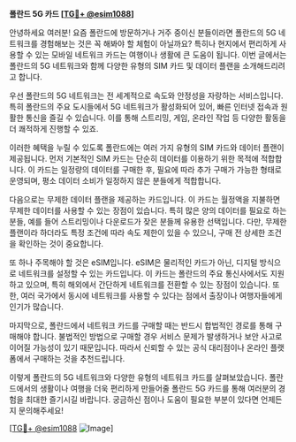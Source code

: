 **폴란드 5G 카드 [[TG💪+ @esim1088](https://t.me/s/esim1088)]**

안녕하세요 여러분! 요즘 폴란드에 방문하거나 거주 중이신 분들이라면 폴란드의 5G 네트워크를 경험해보는 것은 꼭 해봐야 할 체험이 아닐까요? 특히나 현지에서 편리하게 사용할 수 있는 모바일 네트워크 카드는 여행이나 생활에 큰 도움이 됩니다. 이번 글에서는 폴란드의 5G 네트워크와 함께 다양한 유형의 SIM 카드 및 데이터 플랜을 소개해드리려고 합니다.

우선 폴란드의 5G 네트워크는 전 세계적으로 속도와 안정성을 자랑하는 서비스입니다. 특히 폴란드의 주요 도시들에서 5G 네트워크가 활성화되어 있어, 빠른 인터넷 접속과 원활한 통신을 즐길 수 있습니다. 이를 통해 스트리밍, 게임, 온라인 작업 등 다양한 활동을 더 쾌적하게 진행할 수 있죠.

이러한 혜택을 누릴 수 있도록 폴란드에는 여러 가지 유형의 SIM 카드와 데이터 플랜이 제공됩니다. 먼저 기본적인 SIM 카드는 단순히 데이터를 이용하기 위한 목적에 적합합니다. 이 카드는 일정량의 데이터를 구매한 후, 필요에 따라 추가 구매가 가능한 형태로 운영되며, 평소 데이터 소비가 일정하지 않은 분들에게 적합합니다.

다음으로는 무제한 데이터 플랜을 제공하는 카드입니다. 이 카드는 월정액을 지불하면 무제한 데이터를 사용할 수 있는 장점이 있습니다. 특히 많은 양의 데이터를 필요로 하는 분들, 예를 들어 스트리밍이나 다운로드가 잦은 분들께 유용한 선택입니다. 다만, 무제한 플랜이라 하더라도 특정 조건에 따라 속도 제한이 있을 수 있으니, 구매 전 상세한 조건을 확인하는 것이 중요합니다.

또 하나 주목해야 할 것은 eSIM입니다. eSIM은 물리적인 카드가 아닌, 디지털 방식으로 네트워크를 설정할 수 있는 카드입니다. 이 카드는 폴란드의 주요 통신사에서도 지원하고 있으며, 특히 해외에서 간단하게 네트워크를 전환할 수 있는 장점이 있습니다. 또한, 여러 국가에서 동시에 네트워크를 사용할 수 있다는 점에서 출장이나 여행자들에게 인기가 많습니다.

마지막으로, 폴란드에서 네트워크 카드를 구매할 때는 반드시 합법적인 경로를 통해 구매해야 합니다. 불법적인 방법으로 구매할 경우 서비스 문제가 발생하거나 보안 사고로 이어질 가능성이 있기 때문입니다. 따라서 신뢰할 수 있는 공식 대리점이나 온라인 플랫폼에서 구매하는 것을 추천드립니다.

이렇게 폴란드의 5G 네트워크와 다양한 유형의 네트워크 카드를 살펴보았습니다. 폴란드에서의 생활이나 여행을 더욱 편리하게 만들어줄 폴란드 5G 카드를 통해 여러분의 경험을 최대한 즐기시길 바랍니다. 궁금하신 점이나 도움이 필요한 부분이 있다면 언제든지 문의해주세요!

[[TG💪+ @esim1088](https://t.me/s/esim1088) ![Image](https://i.postimg.cc/Y0z9fWf4/image.png)]